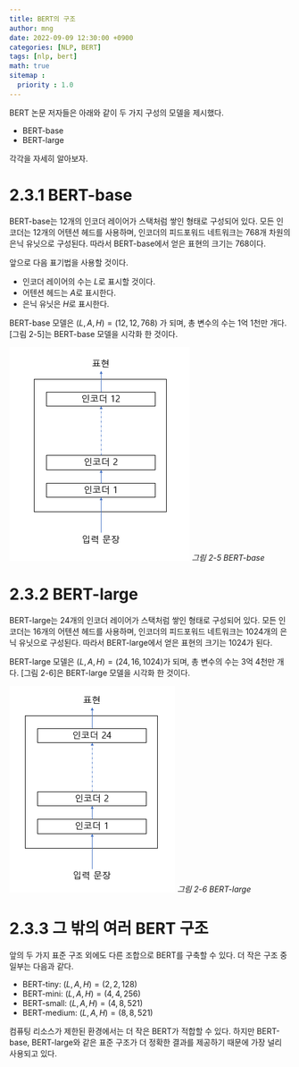 ```yaml
---
title: BERT의 구조
author: mng
date: 2022-09-09 12:30:00 +0900
categories: [NLP, BERT]
tags: [nlp, bert]
math: true
sitemap :
  priority : 1.0
---
```


BERT 논문 저자들은 아래와 같이 두 가지 구성의 모델을 제시했다.

- BERT-base
- BERT-large

각각을 자세히 알아보자.

# 2.3.1 BERT-base

BERT-base는 12개의 인코더 레이어가 스택처럼 쌓인 형태로 구성되어 있다. 모든 인코더는 12개의 어텐션 헤드를 사용하며, 인코더의 피드포워드 네트워크는 768개 차원의 은닉 유닛으로 구성된다. 따라서 BERT-base에서 얻은 표현의 크기는 768이다.

앞으로 다음 표기법을 사용할 것이다.

- 인코더 레이어의 수는 $L$로 표시할 것이다.
- 어텐션 헤드는 $A$로 표시한다.
- 은닉 유닛은 $H$로 표시한다.

BERT-base 모델은 $(L, A, H)=(12, 12, 768)$ 가 되며, 총 변수의 수는 1억 1천만 개다. [그림 2-5]는 BERT-base 모델을 시각화 한 것이다.

<p>
  <img src="/assets/img/bert/fig2-5.png" alt>
  <em>그림 2-5 BERT-base</em>
</p>

# 2.3.2 BERT-large

BERT-large는 24개의 인코더 레이어가 스택처럼 쌓인 형태로 구성되어 있다. 모든 인코더는 16개의 어텐션 헤드를 사용하며, 인코더의 피드포워드 네트워크는 1024개의 은닉 유닛으로 구성된다. 따라서 BERT-large에서 얻은 표현의 크기는 1024가 된다.

BERT-large 모델은 $(L, A, H)=(24, 16, 1024)$가 되며, 총 변수의 수는 3억 4천만 개다. [그림 2-6]은 BERT-large 모델을 시각화 한 것이다.

<p>
  <img src="/assets/img/bert/fig2-6.png" alt>
  <em>그림 2-6 BERT-large</em>
</p>

# 2.3.3 그 밖의 여러 BERT 구조

앞의 두 가지 표준 구조 외에도 다른 조합으로 BERT를 구축할 수 있다. 더 작은 구조 중 일부는 다음과 같다.

- BERT-tiny: $(L, A, H)=(2, 2, 128)$
- BERT-mini: $(L, A, H)=(4, 4, 256)$
- BERT-small: $(L, A, H)=(4, 8, 521)$
- BERT-medium: $(L, A, H)=(8, 8, 521)$

컴퓨팅 리소스가 제한된 환경에서는 더 작은 BERT가 적합할 수 있다. 하지만 BERT-base, BERT-large와 같은 표준 구조가 더 정확한 결과를 제공하기 때문에 가장 널리 사용되고 있다.